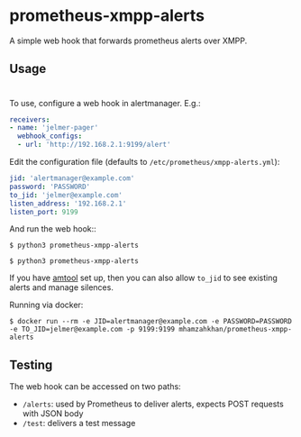 prometheus-xmpp-alerts
======================

A simple web hook that forwards prometheus alerts over XMPP.

Usage
-----
#
To use, configure a web hook in alertmanager. E.g.:

```yaml
receivers:
- name: 'jelmer-pager'
  webhook_configs:
  - url: 'http://192.168.2.1:9199/alert'
```

Edit the configuration file (defaults to ``/etc/prometheus/xmpp-alerts.yml``):

```yaml
jid: 'alertmanager@example.com'
password: 'PASSWORD'
to_jid: 'jelmer@example.com'
listen_address: '192.168.2.1'
listen_port: 9199
```

And run the web hook::

```shell
$ python3 prometheus-xmpp-alerts
```

```shell
$ python3 prometheus-xmpp-alerts
```

If you have [amtool](https://github.com/prometheus/alertmanager#amtool) set up,
then you can also allow ``to_jid`` to see existing alerts and manage silences.

Running via docker:

```shell
$ docker run --rm -e JID=alertmanager@example.com -e PASSWORD=PASSWORD -e TO_JID=jelmer@example.com -p 9199:9199 mhamzahkhan/prometheus-xmpp-alerts
```

Testing
-------

The web hook can be accessed on two paths:

 * ``/alerts``: used by Prometheus to deliver alerts, expects POST requests
   with JSON body
 * ``/test``: delivers a test message
